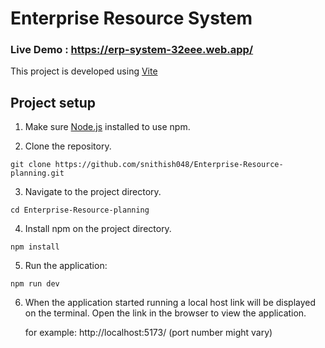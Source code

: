 # Enterprise Resource System

### Live Demo : https://erp-system-32eee.web.app/

This project is developed using [Vite](https://vitejs.dev/guide/)

## Project setup

1. Make sure [Node.js](https://nodejs.org/en/download/package-manager) installed to use npm. 

2. Clone the repository.
```
git clone https://github.com/snithish048/Enterprise-Resource-planning.git
```
3. Navigate to the project directory.
```
cd Enterprise-Resource-planning
```
4. Install npm on the project directory.
```
npm install 
```
5. Run the application:
```
npm run dev
```
6. When the application started running a local host link will be displayed on the terminal.
  Open the link in the browser to view the application.

    for example:  http://localhost:5173/ (port number might vary)


